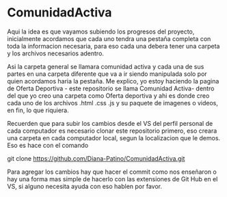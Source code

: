 # ComunidadActiva
Aqui la idea es que vayamos subiendo los progresos del proyecto, inicialmente acordamos que cada uno tendra una pestaña completa con toda la informacion necesaria, para eso cada una debera tener una carpeta y los archivos necesarios adentro.

Asi la carpeta general se llamara comunidad activa y cada una de sus partes en una carpeta diferente que va a ir siendo manipulada solo por quien acordamos haria la pestaña.
Me explico, yo estoy haciendo la pagina de Oferta Deportiva - este repositorio se llama Comunidad Activa- dentro del que yo creo una carpeta como Oferta deportiva y ahi es donde creo cada uno de los archivos .html .css .js y su paquete de imagenes o videos, en fin, lo que riquiera.

Recuerden que para subir los cambios desde el VS del perfil personal de cada computador es necesario clonar este repositorio primero, eso creara una carpeta en cada computador local, segun la localizacion que le demos. Eso es hace con  el comando

git clone https://github.com/Diana-Patino/ComunidadActiva.git          

Para agregar los cambios hay que hacer el commit como nos enseñaron o hay una forma mas simple de hacerlo con las extensiones de Git Hub en el VS, si alguno necesita ayuda con eso hablen por favor.
